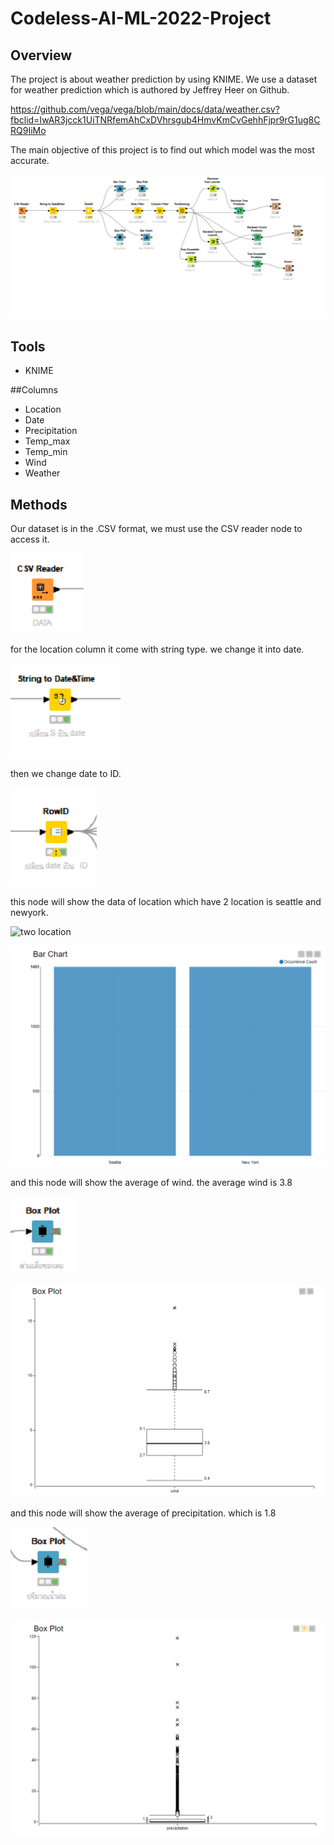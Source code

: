 # Codeless-AI-ML-2022-Project

## Overview
The project is about weather prediction by using KNIME. We use a dataset for weather prediction which is authored by Jeffrey Heer on Github.

https://github.com/vega/vega/blob/main/docs/data/weather.csv?fbclid=IwAR3jcck1UiTNRfemAhCxDVhrsgub4HmvKmCvGehhFjpr9rG1ug8CRQ9IiMo

The main objective of this project is to find out which model was the most accurate. 

![overall one](img/overall.png)


## Tools
- KNIME

##Columns
- Location
- Date
- Precipitation
- Temp_max
- Temp_min
- Wind
- Weather

## Methods
Our dataset is in the .CSV format, we must use the CSV reader node to access it.

![csv reader](img/csv.png)

for the location column it come with string type. we change it into date.

![string date](img/stringtodate.png)

then we change date to ID.

![date id](img/rowid.png)

this node will show the data of location which have 2 location is seattle and newyork.

![two location](img/locaion.png)

![location barchart](img/barchartlocation.png)

and this node will show the average of wind. the average wind is 3.8

![wind average node](img/wind.png)

![wind box plot](img/boxplotwind.png)

and this node will show the average of precipitation. which is 1.8

![precipitation node](img/precipitation.png)

![precipitation box plot](img/boxplotprecipitation.png)



